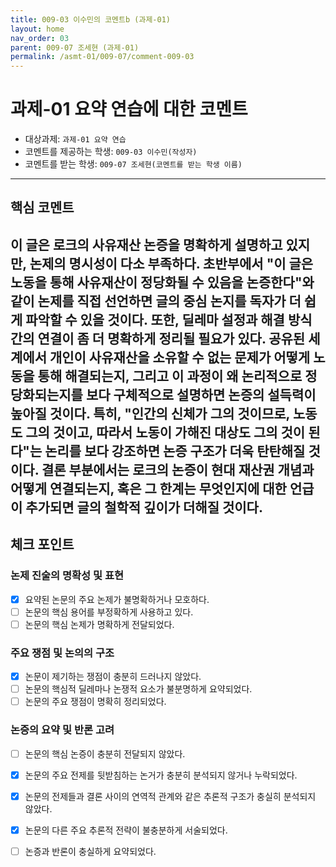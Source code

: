```yaml
---
title: 009-03 이수민의 코멘트b (과제-01) 
layout: home
nav_order: 03
parent: 009-07 조세현 (과제-01)
permalink: /asmt-01/009-07/comment-009-03
---
```


# 과제-01 요약 연습에 대한 코멘트

- 대상과제: `과제-01 요약 연습`
- 코멘트를 제공하는 학생: `009-03 이수민(작성자)` 
- 코멘트를 받는 학생: `009-07 조세현(코멘트를 받는 학생 이름)` 

---

## 핵심 코멘트
이 글은 로크의 사유재산 논증을 명확하게 설명하고 있지만, 논제의 명시성이 다소 부족하다. 초반부에서 "이 글은 노동을 통해 사유재산이 정당화될 수 있음을 논증한다"와 같이 논제를 직접 선언하면 글의 중심 논지를 독자가 더 쉽게 파악할 수 있을 것이다. 또한, 딜레마 설정과 해결 방식 간의 연결이 좀 더 명확하게 정리될 필요가 있다. 공유된 세계에서 개인이 사유재산을 소유할 수 없는 문제가 어떻게 노동을 통해 해결되는지, 그리고 이 과정이 왜 논리적으로 정당화되는지를 보다 구체적으로 설명하면 논증의 설득력이 높아질 것이다. 특히, "인간의 신체가 그의 것이므로, 노동도 그의 것이고, 따라서 노동이 가해진 대상도 그의 것이 된다"는 논리를 보다 강조하면 논증 구조가 더욱 탄탄해질 것이다. 결론 부분에서는 로크의 논증이 현대 재산권 개념과 어떻게 연결되는지, 혹은 그 한계는 무엇인지에 대한 언급이 추가되면 글의 철학적 깊이가 더해질 것이다.
---

## 체크 포인트

### 논제 진술의 명확성 및 표현  
- [x] 요약된 논문의 주요 논제가 불명확하거나 모호하다.  
- [ ] 논문의 핵심 용어를 부정확하게 사용하고 있다.  
- [ ] 논문의 핵심 논제가 명확하게 전달되었다.  

### 주요 쟁점 및 논의의 구조  
- [x] 논문이 제기하는 쟁점이 충분히 드러나지 않았다.  
- [ ] 논문의 핵심적 딜레마나 논쟁적 요소가 불분명하게 요약되었다.  
- [ ] 논문의 주요 쟁점이 명확히 정리되었다.  

### 논증의 요약 및 반론 고려  
- [ ] 논문의 핵심 논증이 충분히 전달되지 않았다.  
- [x] 논문의 주요 전제를 뒷받침하는 논거가 충분히 분석되지 않거나 누락되었다.  
- [x] 논문의 전제들과 결론 사이의 연역적 관계와 같은 추론적 구조가 충실히 분석되지 않았다.  
- [x] 논문의 다른 주요 추론적 전략이 불충분하게 서술되었다.
- [ ] 논증과 반론이 충실하게 요약되었다. 


